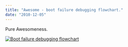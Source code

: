 ```yaml
---
title: "Awesome - boot failure debugging flowchart."
date: "2010-12-05"
---
```


Pure Awesomeness.

[![Boot failure debugging flowchart](http://sandeep.files.wordpress.com/2010/12/jvcbb.png?w=300 "Boot Flowchart")](http://sandeep.files.wordpress.com/2010/12/jvcbb.png)
